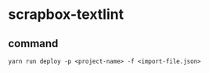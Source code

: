 # scrapbox-textlint

## command

```shell
yarn run deploy -p <project-name> -f <import-file.json>
```
